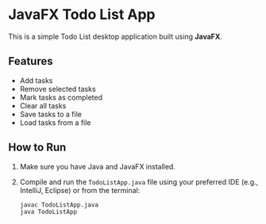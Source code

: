 # JavaFX Todo List App

This is a simple Todo List desktop application built using **JavaFX**.

## Features
- Add tasks
- Remove selected tasks
- Mark tasks as completed
- Clear all tasks
- Save tasks to a file
- Load tasks from a file

## How to Run

1. Make sure you have Java and JavaFX installed.
2. Compile and run the `TodoListApp.java` file using your preferred IDE (e.g., IntelliJ, Eclipse) or from the terminal:

   ```bash
   javac TodoListApp.java
   java TodoListApp
